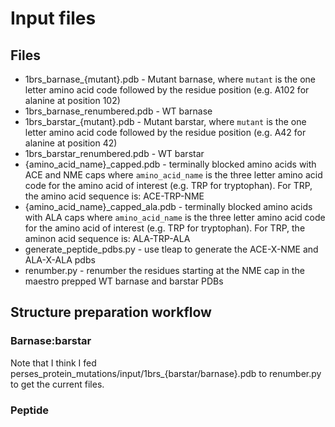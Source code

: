 # Input files

## Files
- 1brs_barnase_{mutant}.pdb - Mutant barnase, where `mutant` is the one letter amino acid code followed by the residue position (e.g. A102 for alanine at position 102)
- 1brs_barnase_renumbered.pdb - WT barnase
- 1brs_barstar_{mutant}.pdb - Mutant barstar, where `mutant` is the one letter amino acid code followed by the residue position (e.g. A42 for alanine at position 42)
- 1brs_barstar_renumbered.pdb - WT barstar
- {amino_acid_name}_capped.pdb - terminally blocked amino acids with ACE and NME caps where `amino_acid_name` is the three letter amino acid code for the amino acid of interest (e.g. TRP for tryptophan). For TRP, the amino acid sequence is: ACE-TRP-NME
- {amino_acid_name}_capped_ala.pdb - terminally blocked amino acids with ALA caps where `amino_acid_name` is the three letter amino acid code for the amino acid of interest (e.g. TRP for tryptophan). For TRP, the aminon acid sequence is: ALA-TRP-ALA
- generate_peptide_pdbs.py - use tleap to generate the ACE-X-NME and ALA-X-ALA pdbs
- renumber.py - renumber the residues starting at the NME cap in the maestro prepped WT barnase and barstar PDBs

## Structure preparation workflow
### Barnase:barstar
Note that I think I fed perses_protein_mutations/input/1brs_{barstar/barnase}.pdb to renumber.py to get the current files.
### Peptide

